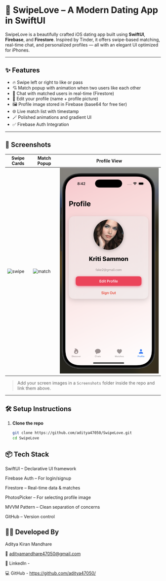 # 💖 SwipeLove – A Modern Dating App in SwiftUI

SwipeLove is a beautifully crafted iOS dating app built using **SwiftUI**, **Firebase**, and **Firestore**. Inspired by Tinder, it offers swipe-based matching, real-time chat, and personalized profiles — all with an elegant UI optimized for iPhones.

---

## ✨ Features

- 🔥 Swipe left or right to like or pass
- 💘 Match popup with animation when two users like each other
- 💬 Chat with matched users in real-time (Firestore)
- 👤 Edit your profile (name + profile picture)
- 🖼 Profile image stored in Firebase (base64 for free tier)
- 🌐 Live match list with timestamp
- 🪄 Polished animations and gradient UI
- ✅ Firebase Auth Integration

---

## 📸 Screenshots

| Swipe Cards | Match Popup | Profile View |
|-------------|-------------|---------------|
| ![swipe](Screenshots/swipe.png) | ![match](Screenshots/match.png) | ![profile](Screenshots/profile.png) |

> Add your screen images in a `Screenshots` folder inside the repo and link them above.

---

## 🛠 Setup Instructions

1. **Clone the repo**
   ```bash
   git clone https://github.com/aditya47050/SwipeLove.git
   cd SwipeLove

## 📦 Tech Stack
SwiftUI – Declarative UI framework

Firebase Auth – For login/signup

Firestore – Real-time data & matches

PhotosPicker – For selecting profile image

MVVM Pattern – Clean separation of concerns

GitHub – Version control

## 👨‍💻 Developed By
Aditya Kiran Mandhare

📧 adityamandhare47050@gmail.com

🔗 LinkedIn - 

💻 GitHub - https://github.com/aditya47050/
